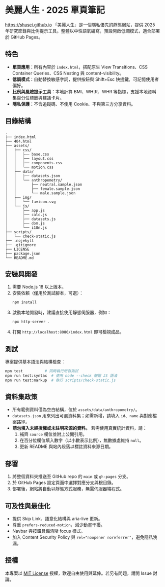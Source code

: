 # 美麗人生 · 2025 單頁筆記

https://shusei.github.io
「美麗人生」是一個隱私優先的靜態網站，提供 2025 年研究節錄與比例提示工具。整體以中性語氣編寫，預設開啟低調模式，適合部署於 GitHub Pages。

## 特色

- **單頁應用**：所有內容於 `index.html`，搭配原生 View Transitions、CSS Container Queries、CSS Nesting 與 content-visibility。
- **低調模式**：自動替換敏感字詞，提供按鈕與 Shift+Esc 快捷鍵，可記憶使用者偏好。
- **比例與風險提示工具**：本地計算 BMI、WHtR、WHR 等指標，支援本地資料集百分位標籤與建議卡片。
- **隱私保護**：不含追蹤碼、不使用 Cookie、不與第三方分享資料。

## 目錄結構

```
.
├── index.html
├── 404.html
├── assets/
│   ├── css/
│   │   ├── base.css
│   │   ├── layout.css
│   │   ├── components.css
│   │   └── motion.css
│   ├── data/
│   │   ├── datasets.json
│   │   └── anthropometry/
│   │       ├── neutral.sample.json
│   │       ├── female.sample.json
│   │       └── male.sample.json
│   ├── img/
│   │   └── favicon.svg
│   └── js/
│       ├── app.js
│       ├── calc.js
│       ├── datasets.js
│       ├── dom.js
│       └── i18n.js
├── scripts/
│   └── check-static.js
├── .nojekyll
├── .gitignore
├── LICENSE
├── package.json
└── README.md
```

## 安裝與開發

1. 需要 Node.js 18 以上版本。
2. 安裝依賴（僅用於測試腳本，可選）：
   ```bash
   npm install
   ```
3. 啟動本地開發時，建議直接使用靜態伺服器，例如：
   ```bash
   npx http-server .
   ```
4. 打開 `http://localhost:8080/index.html` 即可檢視成品。

## 測試

專案提供基本語法與結構檢查：

```bash
npm test          # 同時執行所有測試
npm run test:syntax  # 使用 node --check 驗證 JS 語法
npm run test:markup  # 執行 scripts/check-static.js
```

## 資料集政策

- 所有範例資料僅為空白結構，位於 `assets/data/anthropometry/`。
- `datasets.json` 用來列出可選資料集；如需新增，請填入 `id`、`name` 與對應檔案路徑。
- **請勿填入未經授權或未註明來源的資料。** 若需使用真實統計資料，請：
  1. 補齊 `source` 欄位並附上公開引用。
  2. 在百分位欄位填入數字（以小數表示比例），無數據處維持 `null`。
  3. 更新 README 與站內段落以標註資料來源日期。

## 部署

1. 將整個資料夾推送至 GitHub repo 的 `main` 或 `gh-pages` 分支。
2. 於 GitHub Pages 設定頁面中選擇對應分支與根目錄。
3. 部署後，網站將自動以靜態方式服務，無需伺服器端程式。

## 可及性與最佳化

- 提供 Skip Link、語意化結構與 aria-live 更新。
- 尊重 `prefers-reduced-motion`，減少動畫干擾。
- Navbar 與按鈕具備清晰 focus 樣式。
- 加入 Content Security Policy 與 `rel="noopener noreferrer"`，避免隱私洩漏。

## 授權

本專案以 [MIT License](LICENSE) 授權，歡迎自由使用與延伸。若另有問題，請開 Issue 討論。
